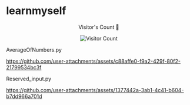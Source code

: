 # learnmyself
<div align="center">Visitor's Count 👀 
 
![Visitor Count](https://profile-counter.glitch.me/{emreoztemiz-ai-ml/learnmyself}/count.svg) 

</div>

AverageOfNumbers.py


https://github.com/user-attachments/assets/c88affe0-f9a2-429f-80f2-21799534bc3f

Reserved_input.py



https://github.com/user-attachments/assets/1377442a-3ab1-4c41-b604-b7dd966a701d

